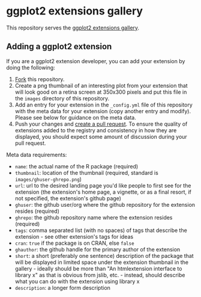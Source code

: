 ggplot2 extensions gallery
===================

This repository serves the [ggplot2 extensions gallery](https://exts.ggplot2.tidyverse.org/gallery/).

## Adding a ggplot2 extension

If you are a ggplot2 extension developer, you can add your extension by doing the following:

1. [Fork](https://help.github.com/articles/fork-a-repo/) this repository.
2. Create a png thumbnail of an interesting plot from your extension that will look good on a retina screen at 350x300 pixels and put this file in the `images` directory of this repository.
3. Add an entry for your extension in the `_config.yml` file of this repository with the meta data for your extension (copy another entry and modify).  Please see below for guidance on the meta data.
4. Push your changes and [create a pull request](https://help.github.com/articles/creating-a-pull-request/).  To ensure the quality of extensions added to the registry and consistency in how they are displayed, you should expect some amount of discussion during your pull request.

Meta data requirements:

- `name`: the actual name of the R package (required)
- `thumbnail`: location of the thumbnail (required, standard is `images/ghuser-ghrepo.png`)
- `url`: url to the desired landing page you'd like people to first see for the extension (the extension's home page, a vignette, or as a final resort, if not specified, the extension's github page)
- `ghuser`: the github user/org where the github repository for the extension resides (required)
- `ghrepo`: the github repository name where the extension resides (required)
- `tags`: comma separated list (with no spaces) of tags that describe the extension - see other extension's tags for ideas
- `cran`: `true` if the package is on CRAN, else `false`
- `ghauthor`: the github handle for the primary author of the extension
- `short`: a short (preferably one sentence) description of the package that will be displayed in limited space under the extension thumbnail in the gallery - ideally should be more than "An htmlextension interface to library x" as that is obvious from jslib, etc. - instead, should describe what you can do with the extension using library x
- `description`: a longer form description

